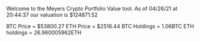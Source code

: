 Welcome to the Meyers Crypto Portfolio Value tool. 
As of 04/26/21 at 20:44:37 our valuation is $124871.52 

BTC Price = $53800.27
 ETH Price = $2516.44
BTC Holdings = 1.06BTC
 ETH holdings = 26.960005962ETH 
